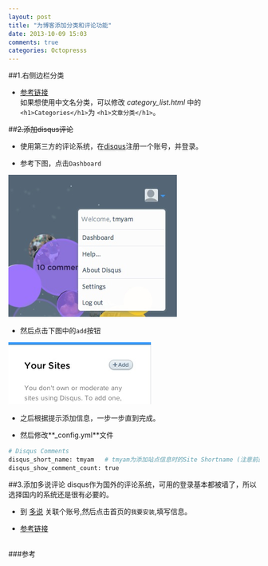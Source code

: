 ```yaml
---
layout: post
title: "为博客添加分类和评论功能"
date: 2013-10-09 15:03
comments: true
categories: Octopresss
---
```

##1.右侧边栏分类
* [参考链接](http://codemacro.com/2012/07/18/add-category-list-to-octopress/)  
如果想使用中文名分类，可以修改 *category_list.html* 中的`<h1>Categories</h1>`为
  `<h1>文章分类</h1>`。
<!-- more -->

##~~2.添加disqus评论~~
* 使用第三方的评论系统，在[disqus](http://www.disqus.com)注册一个账号，并登录。

* 参考下图，点击`Dashboard`  
 
![temp](/images/2013/10/09/comment_dashboard.png)

* 然后点击下图中的`add`按钮  

![temp](/images/2013/10/09/comment_add.png)

* 之后根据提示添加信息，一步一步直到完成。

* 然后修改**_config.yml**文件

``` sh
# Disqus Comments 
disqus_short_name: tmyam   # tmyam为添加站点信息时的Site Shortname (注意前面必须有空格)
disqus_show_comment_count: true
```

##3.添加多说评论
disqus作为国外的评论系统，可用的登录基本都被墙了，所以选择国内的系统还是很有必要的。  

* 到 [多说](http://duoshuo.com) 关联个账号,然后点击首页的`我要安装`,填写信息。

* [参考链接](http://havee.me/internet/2013-02/add-duoshuo-commemt-system-into-octopress.html) 

<br/>
###参考  
<http://www.cnblogs.com/oec2003/archive/2013/05/31/3109577.html>